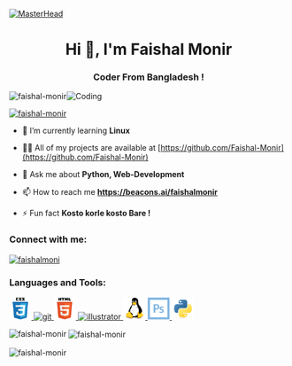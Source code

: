 [![MasterHead](https://repository-images.githubusercontent.com/588181932/e36ec678-7984-4cdd-8e4c-a3932772ff8e)](https://beacons.ai/faishalmonir?fbclid=IwAR0oq-z2xvUCVoTAEhtR3I5rwV4vQwOehPR_s81rhIIeodGXuXb-oSEbelw)

<h1 align="center">Hi 👋, I'm Faishal Monir</h1>
<h3 align="center">Coder From Bangladesh !</h3>

<img align="right" alt="Coding" width="400" src="https://media0.giphy.com/media/v1.Y2lkPTc5MGI3NjExN2M0YjMxZDY0OTUxNGFmNmQ1ZjBkMTE1YmJkZDJmZTA4NDg3MzU1YSZlcD12MV9pbnRlcm5hbF9naWZzX2dpZklkJmN0PWc/bGgsc5mWoryfgKBx1u/giphy.gif">


<p align="left"> <img src="https://komarev.com/ghpvc/?username=faishal-monir&label=Profile%20views&color=0e75b6&style=flat" alt="faishal-monir" /> </p>

<p align="left"> <a href="https://github.com/ryo-ma/github-profile-trophy"><img src="https://github-profile-trophy.vercel.app/?username=faishal-monir" alt="faishal-monir" /></a> </p>

- 🌱 I’m currently learning **Linux**

- 👨‍💻 All of my projects are available at [https://github.com/Faishal-Monir](https://github.com/Faishal-Monir)

- 💬 Ask me about **Python, Web-Development**

- 📫 How to reach me **https://beacons.ai/faishalmonir**

- ⚡ Fun fact **Kosto korle kosto Bare !**

<h3 align="left">Connect with me:</h3>
<p align="left">
<a href="https://instagram.com/faishalmoni" target="blank"><img align="center" src="https://raw.githubusercontent.com/rahuldkjain/github-profile-readme-generator/master/src/images/icons/Social/instagram.svg" alt="faishalmoni" height="30" width="40" /></a>
</p>

<h3 align="left">Languages and Tools:</h3>
<p align="left"> <a href="https://www.w3schools.com/css/" target="_blank" rel="noreferrer"> <img src="https://raw.githubusercontent.com/devicons/devicon/master/icons/css3/css3-original-wordmark.svg" alt="css3" width="40" height="40"/> </a> <a href="https://git-scm.com/" target="_blank" rel="noreferrer"> <img src="https://www.vectorlogo.zone/logos/git-scm/git-scm-icon.svg" alt="git" width="40" height="40"/> </a> <a href="https://www.w3.org/html/" target="_blank" rel="noreferrer"> <img src="https://raw.githubusercontent.com/devicons/devicon/master/icons/html5/html5-original-wordmark.svg" alt="html5" width="40" height="40"/> </a> <a href="https://www.adobe.com/in/products/illustrator.html" target="_blank" rel="noreferrer"> <img src="https://www.vectorlogo.zone/logos/adobe_illustrator/adobe_illustrator-icon.svg" alt="illustrator" width="40" height="40"/> </a> <a href="https://www.linux.org/" target="_blank" rel="noreferrer"> <img src="https://raw.githubusercontent.com/devicons/devicon/master/icons/linux/linux-original.svg" alt="linux" width="40" height="40"/> </a> <a href="https://www.photoshop.com/en" target="_blank" rel="noreferrer"> <img src="https://raw.githubusercontent.com/devicons/devicon/master/icons/photoshop/photoshop-line.svg" alt="photoshop" width="40" height="40"/> </a> <a href="https://www.python.org" target="_blank" rel="noreferrer"> <img src="https://raw.githubusercontent.com/devicons/devicon/master/icons/python/python-original.svg" alt="python" width="40" height="40"/> </a> </p>

<p><img align="left" src="https://github-readme-stats.vercel.app/api/top-langs?username=faishal-monir&show_icons=true&locale=en&layout=compact" alt="faishal-monir" /></p>

<p>&nbsp;<img align="center" src="https://github-readme-stats.vercel.app/api?username=faishal-monir&show_icons=true&locale=en" alt="faishal-monir" /></p>

<p><img align="center" src="https://github-readme-streak-stats.herokuapp.com/?user=faishal-monir&" alt="faishal-monir" /></p>
